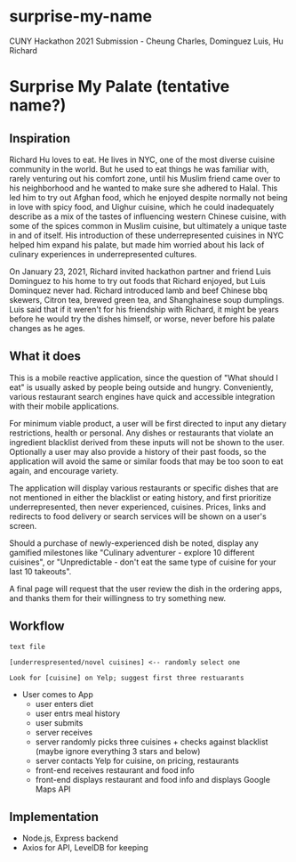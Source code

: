 # surprise-my-name
CUNY Hackathon 2021 Submission - Cheung Charles, Dominguez Luis, Hu Richard

# Surprise My Palate (tentative name?)

## Inspiration
Richard Hu loves to eat. He lives in NYC, one of the most diverse cuisine community in the world. But he used to eat things he was familiar with, rarely venturing out his comfort zone, until his Muslim friend came over to his neighborhood and he wanted to make sure she adhered to Halal.  This led him to try out Afghan food, which he enjoyed despite normally not being in love with spicy food, and Uighur cuisine, which he could inadequately describe as a mix of the tastes of influencing western Chinese cuisine, with some of the spices common in Muslim cuisine, but ultimately a unique taste in and of itself.  His introduction of these underrepresented cuisines in NYC helped him expand his palate, but made him worried about his lack of culinary experiences in underrepresented cultures.

On January 23, 2021, Richard invited hackathon partner and friend Luis Dominguez to his home to try out foods that Richard enjoyed, but Luis Dominquez never had. Richard introduced lamb and beef Chinese bbq skewers, Citron tea, brewed green tea, and Shanghainese soup dumplings.  Luis said that if it weren't for his friendship with Richard, it might be years before he would try the dishes himself, or worse, never before his palate changes as he ages.

## What it does
This is a mobile reactive application, since the question of "What should I eat" is usually asked by people being outside and hungry. Conveniently, various restaurant search engines have quick and accessible integration with their mobile applications. 

For minimum viable product, a user will be first directed to input any dietary restrictions, health or personal.  Any dishes or restaurants that violate an ingredient blacklist derived from these inputs will not be shown to the user. Optionally a user may also provide a history of their past foods, so the application will avoid the same or similar foods that may be too soon to eat again, and encourage variety.

The application will display various restaurants or specific dishes that are not mentioned in either the blacklist or eating history, and first prioritize underrepresented, then never experienced, cuisines. Prices, links and redirects to food delivery or search services will be shown on a user's screen.

Should a purchase of newly-experienced dish be noted, display any gamified milestones like "Culinary adventurer - explore 10 different cuisines", or "Unpredictable - don't eat the same type of cuisine for your last 10 takeouts".

A final page will request that the user review the dish in the ordering apps, and thanks them for their willingness to try something new.

## Workflow

```
text file

[underrespresented/novel cuisines] <-- randomly select one

Look for [cuisine] on Yelp; suggest first three restuarants
```


* User comes to App
  * user enters diet
  * user entrs meal history
  * user submits
  * server receives
  * server randomly picks three cuisines + checks against blacklist (maybe ignore everything 3 stars and below)
  * server contacts Yelp for cuisine, on pricing, restaurants
  * front-end receives restaurant and food info
  * front-end displays restaurant and food info and displays Google Maps API

## Implementation

* Node.js, Express backend
* Axios for API, LevelDB for keeping 
